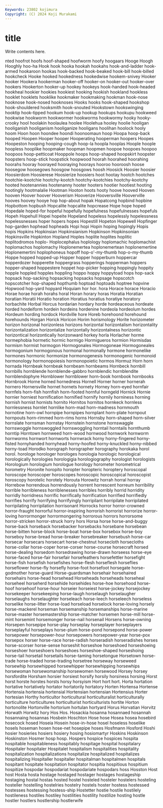 ```yaml
---
Keywords: 23802 kojimura
Copyright: (C) 2024 Koji Murakami
---
```


# title

Write contents here.



nted hoofrot hoofs hoof-shaped hoofworm hoofy hoogaars Hooge Hoogh Hooghly
hoo-ha Hook hook hooka hookah hookahs hook-and-ladder hook-armed hookaroon hookas
hook-backed hook-beaked hook-bill hook-billed hookcheck Hooke hooked hookedness hookedwise hookem-snivey
Hooker hooker Hookera hookerman hooker-off hooker-on hooker-out hooker-over hookers Hookerton
hooker-up hookey hookeys hook-handed hook-headed hookheal hookier hookies hookiest hooking
hookish hookland hookless hooklet hooklets hooklike hookmaker hookmaking hookman hook-nose
hooknose hook-nosed hooknoses Hooks hooks hook-shaped hookshop hook-shouldered hooksmith hook-snouted
Hookstown hookswinging hooktip hook-tipped hookum hook-up hookup hookups hookupu hookweed
hookwise hookworm hookwormer hookworms hookwormy hooky hooky-crooky hool hoolakin hoolaulea
hoolee Hoolehua hooley hoolie hooligan hooliganish hooliganism hooliganize hooligans hoolihan
hoolock hooly hoom Hoon hoon hoondee hoondi hoonoomaun hoop Hoopa
hoop-back hooped Hoopen Hooper hooper Hooperating hooperman hoopers Hoopes Hoopeston
hooping hooping-cough hoop-la hoopla hooplas Hoople hoople hoopless hooplike hoopmaker
hoopman hoopmen hoopoe hoopoes hoopoo hoopoos hoop-petticoat Hooppole hoops hoop-shaped
hoopskirt hoopster hoopsters hoop-stick hoopstick hoopwood hoorah hoorahed hoorahing hoorahs
hooray hoorayed hooraying hoorays hooroo hooroosh hoose hoosegow hoosegows hoosgow
hoosgows hoosh Hoosick Hoosier hoosier Hoosierdom Hoosierese Hoosierize hoosiers hoot
hootay hootch hootches hootchie-kootchie hootchy-kootch hootchy-kootchies hootchy-kootchy hooted hootenannies hootenanny
hooter hooters hootier hootiest hooting hootingly hootmalalie Hootman Hooton hoots
hooty hoove hooved Hooven hooven Hoover hoover Hooverism Hooverize Hooversville
Hooverville hooves hoovey hooye hop hop-about hopak Hopatcong hopbind hopbine
Hopbottom hopbush Hopcalite hopcalite hopcrease Hope hope hoped Hopedale hoped-for
hopeful hopefully hopefulness hopefulnesses hopefuls Hopeh Hopehull Hopei hopeite Hopeland
hopeless hopelessly hopelessness hopelessnesses hoper hopers hopes Hopestill Hopeton Hopewell
Hopfinger hop-garden hophead hopheads Hopi hopi Hopin hoping hopingly Hopis
hopis Hopkins Hopkinsian Hopkinsianism Hopkinson Hopkinsonian Hopkinsville Hopkinton Hopland Hoples
hoplite hoplites hoplitic hoplitodromos hoplo- Hoplocephalus hoplology hoplomachic hoplomachist hoplomachos
hoplomachy Hoplonemertea hoplonemertean hoplonemertine Hoplonemertini hoplophoneus hopoff hop-o'-my-thumb hop-o-my-thumb Hoppe
hopped hopped-up Hopper hopper hopperburn hoppercar hopperdozer hopperette hoppergrass hopperings
hopperman hoppers hopper-shaped hoppestere hoppet hop-picker hopping hoppingly hoppity hopple
hoppled hopples hoppling hoppo hoppy hoppytoad hops hop-sack hopsack hop-sacking
hopsacking hopsacks hopsage hopscotch hopscotcher hop-shaped hopthumb hoptoad hoptoads hoptree
hopvine Hopwood hop-yard hopyard Hoquiam hor hor. hora Horace horace
Horacio Horae horae horah horahs horal Horan horary horas Horatia
Horatian horatian Horatii Horatio horation Horatius horatius horatiye horatory horbachite
Horbal Horcus hordarian hordary horde hordeaceous hordeate horded hordeiform hordein
hordeins hordenine hordeola hordeolum hordes Hordeum hording hordock Hordville hore
Horeb horehoond horehound horehounds Horgan Horick Horicon Horim horismology Horite
horizometer horizon horizonal horizonless horizons horizontal horizontalism horizontality horizontalization horizontalize
horizontally horizontalness horizontic horizontical horizontically horizonward horkey horla Horlacher horme
hormephobia hormetic hormic hormigo Hormigueros hormion Hormisdas hormism hormist hormogon
Hormogonales Hormogoneae Hormogoneales hormogonium hormogonous hormonal hormonally hormone hormonelike hormones
hormonic hormonize hormonogenesis hormonogenic hormonoid hormonology hormonopoiesis hormonopoietic hormos Hormuz
Horn horn hornada Hornbeak hornbeak hornbeam hornbeams Hornbeck hornbill hornbills
hornblende hornblende-gabbro hornblendic hornblendite hornblendophyre Hornblower hornblower horn-book hornbook hornbooks
Hornbrook Horne horned hornedness Hornell Horner horner hornerah hornero Hornersville
hornet hornets hornety Horney horn-eyed hornfair hornfels horn-fish hornfish horn-footed
hornful horngeld Hornick Hornie hornier horniest hornification hornified hornify hornily
horniness horning hornish hornist hornists hornito Hornitos hornitos hornkeck hornless
hornlessness hornlet hornlike horn-mad horn-madness hornmouth hornotine horn-owl hornpipe hornpipes
hornplant horn-plate hornpout hornpouts horn-rimmed horn-rims horns Hornsby horn-shaped horn-silver
hornslate hornsman hornstay Hornstein hornstone hornswaggle hornswoggle hornswoggled hornswoggling horntail
horntails hornthumb horntip Horntown hornweed horn-wood hornwood hornwork hornworm hornworms
hornwort hornworts hornwrack horny horny-fingered horny-fisted hornyhanded hornyhead horny-hoofed horny-knuckled
horny-nibbed horny-toad Horodko horograph horographer horography horokaka horol horol. horologe
horologer horologes horologia horologic horological horologically horologies horologigia horologiography horologist
horologists Horologium horologium horologue horology horometer horometrical horometry Horonite horopito
horopter horopteric horoptery horoscopal horoscope horoscoper horoscopes horoscopic horoscopical horoscopist
horoscopy horotelic horotely Horouta Horowitz horrah horral horray Horrebow horrendous
horrendously horrent horrescent horreum horribility horrible horribleness horriblenesses horribles horribly
horrid horridity horridly horridness horrific horrifically horrification horrified horrifiedly horrifies
horrify horrifying horrifyingly horripilant horripilate horripilated horripilating horripilation horrisonant Horrocks
horror horror-crowned horror-fraught horrorful horror-inspiring horrorish horrorist horrorize horror-loving horrormonger
horrormongering horrorous horrors horrorsome horror-stricken horror-struck horry hors Horsa horse
horse-and-buggy horse-back horseback horsebacker horsebacks horsebane horsebean horse-bitten horse-block horse-boat
horse-box horsebox horse-boy horseboy horse-bread horse-breaker horsebreaker horsebush horse-car horsecar
horsecars horsecart horse-chestnut horsecloth horsecloths horse-collar horse-coper horse-corser horse-course horsecraft
horsed horse-dealing horsedom horsedrawing horse-drawn horseess horse-eye horse-faced horse-fair horsefair
horsefeathers horsefettler horsefight horse-fish horsefish horsefishes horse-flesh horseflesh horseflies horseflower
horse-fly horsefly horse-foot horsefoot horsegate horse-godmother horse-guard Horse-guardsman horsehair horsehaired
horsehairs horse-head horsehead Horseheads horseheads horseheal horseheel horseherd horsehide horsehides
horse-hoe horsehood horse-hoof horsehoof horse-hour horseier horseiest horse-jockey horsejockey horsekeeper
horsekeeping horse-laugh horselaugh horselaugher horselaughs horselaughter horseleach horse-leech horseleech horseless
horselike horse-litter horse-load horseload horselock horse-loving horsely horse-mackerel horseman horsemanship
horsemanships horse-marine horse-master horsemastership horse-matcher horsemen horse-mill horse-mint horsemint horsemonger
horse-nail horsenail Horsens horse-owning Horsepen horsepipe horse-play horseplay horseplayer horseplayers
horseplayful horseplays horse-plum horse-pond horsepond horse-power horsepower horsepower-hour horsepowers horsepower-year
horse-pox horsepox horser horse-race horse-radish horseradish horseradishes horses horse-scorser horse-sense
horseshit horseshoe horseshoed horseshoeing horseshoer horseshoers horseshoes horseshoe-shaped horseshoing horse-tail
horsetail horsetails horse-taming horsetongue Horsetown horse-trade horse-traded horse-trading horsetree horseway
horseweed horsewhip horsewhipped horsewhipper horsewhipping horsewhips horsewoman horsewomanship horsewomen horsewood
Horsey horsey horsfordite Horsham horsier horsiest horsify horsily horsiness horsing
Horst horst horste horstes horsts horsy horsyism Hort hort hort.
Horta hortation hortative hortatively hortator hortatorily hortatory Horten Hortensa Hortense
Hortensia hortensia hortensial Hortensian hortensian Hortensius Horter hortesian Horthy horticultor
horticultural horticulturalist horticulturally horticulture horticultures horticulturist horticulturists hortite Horton hortonolite
Hortonville hortorium hortulan hortyard Horus Horvatian Horvitz Horwath Horwitz hory
Hos Hos. Hosackia hosanna hosannaed hosannah hosannaing hosannas Hosbein Hoschton
Hose hose Hosea hosea hosebird hosecock hosed Hoseia Hosein hose-in-hose
hosel hoseless hoselike hosels hoseman hosen hose-net hosepipe hoses Hosfmann
Hosford Hoshi hosier hosieries hosiers hosiery hosing hosiomartyr Hoskins Hoskinson
Hoskinston Hosmer hosp hosp. Hospers hospice hospices hospita hospitable hospitableness
hospitably hospitage hospital hospitalary Hospitaler hospitaler Hospitalet hospitalism hospitalities hospitality
hospitalization hospitalizations hospitalize hospitalized hospitalizes hospitalizing Hospitaller hospitaller hospitalman hospitalmen
hospitals hospitant hospitate hospitation hospitator hospitia hospitious hospitium hospitize hospodar
hospodariat hospodariate hospodars hoss Hosston Host host Hosta hosta hostage
hostaged hostager hostages hostageship hostaging hostal hostas hosted hostel hosteled
hosteler hostelers hosteling hosteller hostelling hostelries hostelry hostels hoster hostess
hostessed hostesses hostessing hostess-ship Hostetter hostie hostile hostilely hostileness hostiles
hostiley hostilities hostility hostilize hosting hostle hostler hostlers hostlership hostlerwife

